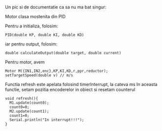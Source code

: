 Un pic si de documentatie ca sa nu ma bat singur:

Motor clasa mostenita din PID

Pentru a initializa, folosim:
```
PID(double KP, double KI, double KD)
```
iar pentru output, folosim:
```
double calculateOutput(double target, double current)
```

Pentru motor, avem
```
Motor M({IN1,IN2,enc},KP,KI,KD,r,ppr,reductor);
setTargetSpeed(double v) // m/s
```

Functia refresh este apelata folosind timerInterrupt, la cateva ms
In aceasta functie, setam pozitia encoderelor in obiect si resetam counterul
```
void refresh(){
  M1.update(count0);
  count0=0;
  M2.update(count1);
  count1=0;
  Serial.println("In interrupt!!!");
}
```
